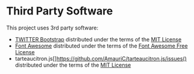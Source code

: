 # Third Party Software

This project uses 3rd party software:

* [TWITTER Bootstrap](https://github.com/twbs/bootstrap)
  distributed under the terms of the [MIT License](https://github.com/twbs/bootstrap/blob/main/LICENSE)
* [Font Awesome](https://github.com/FortAwesome/Font-Awesome)
  distributed under the terms of the [Font Awesome Free License](https://github.com/FortAwesome/Font-Awesome/blob/master/LICENSE.txt)
* tarteaucitron.js[]https://github.com/AmauriC/tarteaucitron.js/issues()
  distributed under the terms of the [MIT License]()
